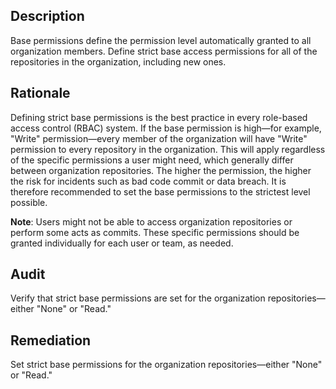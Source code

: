 ## Description

Base permissions define the permission level automatically granted to all organization members. Define strict base access permissions for all of the repositories in the organization, including new ones.

## Rationale

Defining strict base permissions is the best practice in every role-based access control (RBAC) system. If the base permission is high—for example, "Write" permission—every member of the organization will have "Write" permission to every repository in the organization. This will apply regardless of the specific permissions a user might need, which generally differ between organization repositories. The higher the permission, the higher the risk for incidents such as bad code commit or data breach. It is therefore recommended to set the base permissions to the strictest level possible.

**Note**: Users might not be able to access organization repositories or perform some acts as commits. These specific permissions should be granted individually for each user or team, as needed.

## Audit

Verify that strict base permissions are set for the organization repositories—either "None"
or "Read."

## Remediation

Set strict base permissions for the organization repositories—either "None" or "Read."
